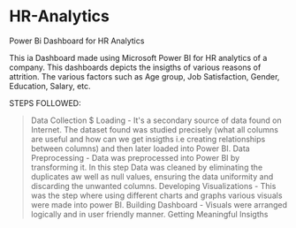 # HR-Analytics
Power Bi Dashboard for HR Analytics

This ia Dashboard made using Microsoft Power BI for HR analytics of a company. This dashboards depicts the insigths of various reasons of attrition. The various factors such as Age group, Job Satisfaction, Gender, Education, Salary, etc.

STEPS FOLLOWED:
> Data Collection $ Loading - It's a secondary source of data found on Internet. The dataset found was studied precisely (what all columns are useful and how can we get insigths i.e creating relationships between columns) and then later loaded into Power BI.
> Data Preprocessing - Data was preprocessed into Power BI by transforming it. In this step Data was cleaned by eliminating the duplicates aw well as null values, ensuring the data uniformity and discarding the unwanted columns.
> Developing Visualizations - This was the step where using different charts and graphs various visuals were made into power BI.
> Building Dashboard - Visuals were arranged logically and in user friendly manner.
> Getting Meaningful Insigths 

